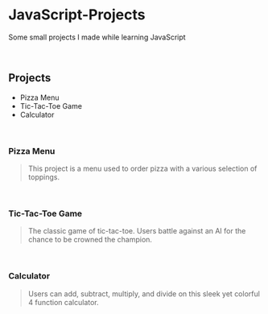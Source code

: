 # JavaScript-Projects
Some small projects I made while learning JavaScript


<br/>


## Projects
- Pizza Menu
- Tic-Tac-Toe Game
- Calculator
<br/>

### Pizza Menu
>This project is a menu used to order pizza with a various selection of toppings.
<br/>

### Tic-Tac-Toe Game
>The classic game of tic-tac-toe. Users battle against an AI for the chance to be crowned the champion.
<br/>

### Calculator
>Users can add, subtract, multiply, and divide on this sleek yet colorful 4 function calculator.
